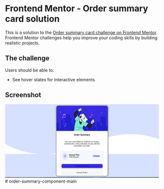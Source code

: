 # Frontend Mentor - Order summary card solution

This is a solution to the [Order summary card challenge on Frontend Mentor](https://www.frontendmentor.io/challenges/order-summary-component-QlPmajDUj). Frontend Mentor challenges help you improve your coding skills by building realistic projects.

## The challenge

Users should be able to:

- See hover states for interactive elements

## Screenshot

![Project Screenshot](./asset/Order%20Summary.PNG)
#   o r d e r - s u m m a r y - c o m p o n e n t - m a i n 
 
 